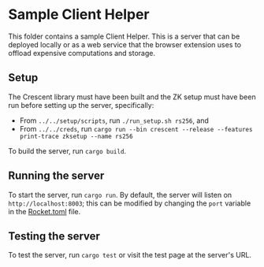 # Sample Client Helper
 
This folder contains a sample Client Helper. This is a server that can be deployed locally or as a web service that the browser extension uses to offload expensive computations and storage. 

## Setup

The Crescent library must have been built and the ZK setup must have been run before setting up the server, specifically:
* From `../../setup/scripts`, run `./run_setup.sh rs256`, and 
* From `../../creds`, run `cargo run --bin crescent --release --features print-trace zksetup --name rs256`

To build the server, run `cargo build`.

## Running the server

To start the server, run `cargo run`. By default, the server will listen on `http://localhost:8003`; this can be modified by changing the `port` variable in the [Rocket.toml](./Rocket.toml) file.

## Testing the server

To test the server, run `cargo test` or visit the test page at the server's URL.  